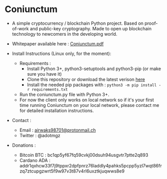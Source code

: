 # Coniunctum
- A simple cryptocurrency / blockchain Python project. Based on proof-of-work and public-key cryptography.
Made to open up blockchain technology to newcomers in the developing world.

- Whitepaper available here : [Coniunctum.pdf](https://github.com/AlainMgz/Coniunctum/files/6269872/Coniunctum.pdf)

- Install Instructions (Linux only, for the moment):
  - Requirements : 
    - Install Python 3+, python3-setuptools and python3-pip (or make sure you have it)
    - Clone this repository or download the latest verison [here](https://github.com/AlainMgz/Coniunctum/releases) 
    - Install the needed pip packages with : `python3 -m pip install -r requirements.txt`
  - Run the coniunctum.py file with Python 3+.
  - For now the client only works on local network so if it's your first time running Coniunctum on your local network, please contact me for detailed installation      instructions.

- Contact : 
  - Email : airwaks98701@protonmail.ch
  - Twitter : @adotmgz

- Donations : 
  
  - Bitcoin BTC : bc1qp5yf67fq59cvkj00dsuh94usgvtr7ptte2q893
  - Cardano ADA : addr1qxhcw33f7j9tppxr2dpfpnrz76laddly4pahks5pcpp5yzl7wqt86frzq7ztcupgzwrt5f9w97v3t87v4rl6uxztkjuqwws8e9


                          

